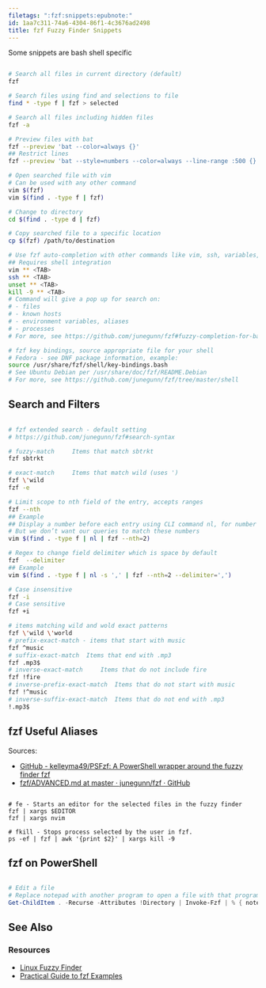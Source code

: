 ```yaml
---
filetags: ":fzf:snippets:epubnote:"
id: 1aa7c311-74a6-4304-86f1-4c3676ad2498
title: fzf Fuzzy Finder Snippets
---
```


Some snippets are bash shell specific

``` bash

# Search all files in current directory (default)
fzf

# Search files using find and selections to file
find * -type f | fzf > selected

# Search all files including hidden files
fzf -a

# Preview files with bat
fzf --preview 'bat --color=always {}'
## Restrict lines
fzf --preview 'bat --style=numbers --color=always --line-range :500 {}'

# Open searched file with vim
# Can be used with any other command
vim $(fzf)
vim $(find . -type f | fzf)

# Change to directory
cd $(find . -type d | fzf)

# Copy searched file to a specific location
cp $(fzf) /path/to/destination

# Use fzf auto-completion with other commands like vim, ssh, variables, kill
## Requires shell integration
vim ** <TAB>
ssh ** <TAB>
unset ** <TAB>
kill -9 ** <TAB>
# Command will give a pop up for search on:
# - files
# - known hosts
# - environment variables, aliases
# - processes
# For more, see https://github.com/junegunn/fzf#fuzzy-completion-for-bash-and-zsh

# fzf key bindings, source appropriate file for your shell
# Fedora - see DNF package information, example:
source /usr/share/fzf/shell/key-bindings.bash
# See Ubuntu Debian per /usr/share/doc/fzf/README.Debian
# For more, see https://github.com/junegunn/fzf/tree/master/shell

```

## Search and Filters

``` bash

# fzf extended search - default setting
# https://github.com/junegunn/fzf#search-syntax

# fuzzy-match     Items that match sbtrkt
fzf sbtrkt

# exact-match     Items that match wild (uses ')
fzf \'wild
fzf -e

# Limit scope to nth field of the entry, accepts ranges
fzf --nth
## Example
## Display a number before each entry using CLI command nl, for number of lines
# But we don’t want our queries to match these numbers
vim $(find . -type f | nl | fzf --nth=2)

# Regex to change field delimiter which is space by default
fzf  --delimiter
## Example
vim $(find . -type f | nl -s ',' | fzf --nth=2 --delimiter=',')

# Case insensitive
fzf -i
# Case sensitive
fzf +i

# items matching wild and wold exact patterns
fzf \'wild \'world
# prefix-exact-match - items that start with music
fzf ^music
# suffix-exact-match  Items that end with .mp3
fzf .mp3$
# inverse-exact-match     Items that do not include fire
fzf !fire
# inverse-prefix-exact-match  Items that do not start with music
fzf !^music
# inverse-suffix-exact-match  Items that do not end with .mp3
!.mp3$

```

## fzf Useful Aliases

Sources:

- [GitHub - kelleyma49/PSFzf: A PowerShell wrapper around the fuzzy
  finder
  fzf](https://github.com/kelleyma49/PSFzf?tab=readme-ov-file#helper-functions)
- [fzf/ADVANCED.md at master · junegunn/fzf ·
  GitHub](https://github.com/junegunn/fzf/blob/master/ADVANCED.md)

``` shell

# fe - Starts an editor for the selected files in the fuzzy finder
fzf | xargs $EDITOR
fzf | xargs nvim

# fkill - Stops process selected by the user in fzf.
ps -ef | fzf | awk '{print $2}' | xargs kill -9

```

## fzf on PowerShell

``` powershell

# Edit a file
# Replace notepad with another program to open a file with that program
Get-ChildItem . -Recurse -Attributes !Directory | Invoke-Fzf | % { notepad $_ }

```

## See Also

### Resources

- [Linux Fuzzy
  Finder](https://www.redhat.com/sysadmin/fzf-linux-fuzzy-finder)
- [Practical Guide to fzf
  Examples](https://thevaluable.dev/practical-guide-fzf-example/)
